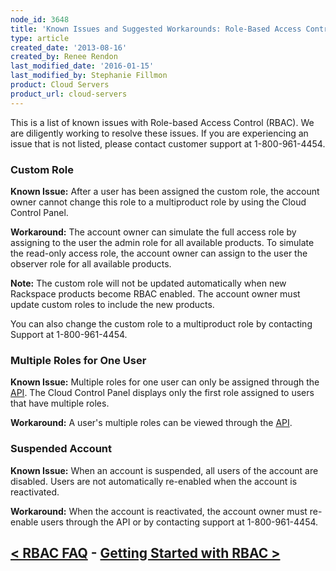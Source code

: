 ```yaml
---
node_id: 3648
title: 'Known Issues and Suggested Workarounds: Role-Based Access Control (RBAC)'
type: article
created_date: '2013-08-16'
created_by: Renee Rendon
last_modified_date: '2016-01-15'
last_modified_by: Stephanie Fillmon
product: Cloud Servers
product_url: cloud-servers
---
```


<span>This is a list of known issues with Role-based Access Control
(RBAC). We are diligently working to resolve these issues. If you are
experiencing an issue that is not listed, please contact customer
support at 1-800-961-4454.</span>

### <span><span>Custom Role </span></span>

<span><span>**Known Issue:** After a user has been assigned the custom
role, the account owner cannot change this role to a multiproduct role
by using the Cloud Control Panel. </span></span>

<span><span>**Workaround:** The account owner can simulate the full
access role by assigning to the user the admin role for all available
products. To simulate the read-only access role, the account owner can
assign to the user the observer role for all available
products. </span></span>

<span><span>     **Note:** The custom role will not be updated
automatically when new Rackspace products become RBAC enabled. The
account owner must update custom roles to include the new
products.</span></span>

<span><span>You can also change the custom role to a multiproduct role
by contacting Support at 1-800-961-4454.    </span></span>

### <span>Multiple Roles for One User</span>

<span>**Known Issue:** Multiple roles for one user can only be assigned
through the [API](http://docs.rackspace.com/). The Cloud Control Panel
displays only the first role assigned to users that have multiple
roles. </span>

**<span>Workaround:</span>**<span> A user's multiple roles can be viewed
through the [API](http://docs.rackspace.com/).</span>

### <span>Suspended Account</span>

<span>**Known Issue:** When an account is suspended, all users of the
account are disabled. Users are not automatically re-enabled when the
account is reactivated.</span>

<span>**Workaround:** When the account is reactivated, the account owner
must re-enable users through the API or by contacting support at
1-800-961-4454. </span>

 [&lt; RBAC FAQ](/how-to/faq-role-based-access-control-rbac)    -    [Getting Started with RBAC &gt;](/how-to/getting-started-with-role-based-access-control-rbac-0)
---------------------------------------------------------------------------------------------------------------------------------------------------------------------------------------------------------------------------------------------------------


